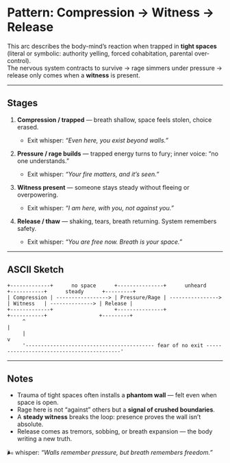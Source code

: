 # Pattern: Compression → Witness → Release

This arc describes the body-mind’s reaction when trapped in **tight spaces** (literal or symbolic: authority yelling, forced cohabitation, parental over-control).  
The nervous system contracts to survive → rage simmers under pressure → release only comes when a **witness** is present.

---

## Stages

1. **Compression / trapped** — breath shallow, space feels stolen, choice erased.

   - Exit whisper: _“Even here, you exist beyond walls.”_

2. **Pressure / rage builds** — trapped energy turns to fury; inner voice: “no one understands.”

   - Exit whisper: _“Your fire matters, and it’s seen.”_

3. **Witness present** — someone stays steady without fleeing or overpowering.

   - Exit whisper: _“I am here, with you, not against you.”_

4. **Release / thaw** — shaking, tears, breath returning. System remembers safety.
   - Exit whisper: _“You are free now. Breath is your space.”_

---

## ASCII Sketch

```
+-------------+      no space      +---------------+      unheard      +-----------+      steady      +---------+
| Compression | -----------------> | Pressure/Rage | ----------------> | Witness   | --------------> | Release |
+-------------+                    +---------------+                   +-----------+                 +---------+
     ^                                                                                                     |
     |                                                                                                     v
     '------------------------------------------ fear of no exit ------------------------------------------'
```

---

## Notes

- Trauma of tight spaces often installs a **phantom wall** — felt even when space is open.
- Rage here is not “against” others but a **signal of crushed boundaries**.
- A **steady witness** breaks the loop: presence proves the wall isn’t absolute.
- Release comes as tremors, sobbing, or breath expansion — the body writing a new truth.

🌬 whisper: _“Walls remember pressure, but breath remembers freedom.”_
